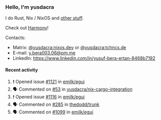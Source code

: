 ### Hello, I'm yusdacra

I do Rust, Nix / NixOS and [other stuff](https://yusdacra.gitlab.io/about).

Check out [Harmony](https://github.com/harmony-development)!

Contacts:
- Matrix: [@yusdacra:nixos.dev](https://matrix.to/#/@yusdacra:nixos.dev) or [@yusdacra:tchncs.de](https://matrix.to/#/@yusdacra:tchncs.de)
- E-mail: y.bera003.06@pm.me
- LinkedIn: https://www.linkedin.com/in/yusuf-bera-ertan-8468b7192

#### Recent activity

<!--START_SECTION:activity-->
1. ❗️ Opened issue [#1121](https://github.com/emilk/egui/issues/1121) in [emilk/egui](https://github.com/emilk/egui)
2. 🗣 Commented on [#53](https://github.com/yusdacra/nix-cargo-integration/issues/53) in [yusdacra/nix-cargo-integration](https://github.com/yusdacra/nix-cargo-integration)
3. ❗️ Opened issue [#1116](https://github.com/emilk/egui/issues/1116) in [emilk/egui](https://github.com/emilk/egui)
4. 🗣 Commented on [#285](https://github.com/thedodd/trunk/issues/285) in [thedodd/trunk](https://github.com/thedodd/trunk)
5. 🗣 Commented on [#1099](https://github.com/emilk/egui/issues/1099) in [emilk/egui](https://github.com/emilk/egui)
<!--END_SECTION:activity-->
